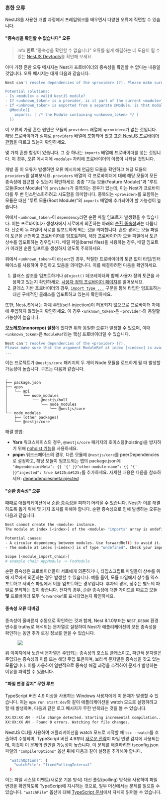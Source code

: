 ### 흔한 오류

NestJS를 사용한 개발 과정에서 프레임워크를 배우면서 다양한 오류에 직면할 수 있습니다.

#### "종속성을 확인할 수 없습니다" 오류

> info **힌트** "종속성을 확인할 수 없습니다" 오류를 쉽게 해결하는 데 도움이 될 수 있는 [NestJS Devtools](/devtools/overview#investigating-the-cannot-resolve-dependency-error)를 확인해 보세요.

아마 가장 흔한 오류 메시지는 Nest가 프로바이더의 종속성을 확인할 수 없다는 내용일 것입니다. 오류 메시지는 대개 다음과 같습니다.

```bash
Nest can't resolve dependencies of the <provider> (?). Please make sure that the argument <unknown_token> at index [<index>] is available in the <module> context.

Potential solutions:
- Is <module> a valid NestJS module?
- If <unknown_token> is a provider, is it part of the current <module>?
- If <unknown_token> is exported from a separate @Module, is that module imported within <module>?
  @Module({
    imports: [ /* the Module containing <unknown_token> */ ]
  })
```

이 오류의 가장 흔한 원인은 모듈의 `providers` 배열에 `<provider>`가 없는 것입니다. 해당 프로바이더가 실제로 `providers` 배열에 포함되어 있고 [표준 NestJS 프로바이더 관행](/fundamentals/custom-providers#di-fundamentals)을 따르고 있는지 확인하세요.

몇 가지 흔한 함정이 있습니다. 그 중 하나는 `imports` 배열에 프로바이더를 넣는 것입니다. 이 경우, 오류 메시지에 `<module>` 자리에 프로바이더의 이름이 나타날 것입니다.

개발 중 이 오류가 발생하면 오류 메시지에 언급된 모듈을 확인하고 해당 모듈의 `providers`를 살펴보세요. `providers` 배열의 각 프로바이더에 대해 해당 모듈이 모든 종속성에 접근할 수 있는지 확인하세요. 종종 "기능 모듈(Feature Module)"과 "루트 모듈(Root Module)"에 `providers`가 중복되는 경우가 있는데, 이는 Nest가 프로바이더를 두 번 인스턴스화하려고 시도함을 의미합니다. 중복되는 `<provider>`를 포함하는 모듈은 대신 "루트 모듈(Root Module)"의 `imports` 배열에 추가되어야 할 가능성이 높습니다.

위에서 `<unknown_token>`이 `dependency`라면 순환 파일 임포트가 발생했을 수 있습니다. 이는 프로바이더가 생성자에서 서로에게 의존하는 아래의 [순환 종속성](/faq/common-errors#circular-dependency-error)과는 다릅니다. 단순히 두 파일이 서로를 임포트하게 되는 것을 의미합니다. 흔한 경우는 모듈 파일이 토큰을 선언하고 프로바이더를 임포트하며, 해당 프로바이더가 모듈 파일에서 토큰 상수를 임포트하는 경우입니다. 배럴 파일(barrel files)을 사용하는 경우, 배럴 임포트가 이러한 순환 임포트를 생성하지 않도록 주의하세요.

위에서 `<unknown_token>`이 `Object`인 경우, 적절한 프로바이더의 토큰 없이 타입/인터페이스를 사용하여 주입하고 있음을 의미합니다. 이를 해결하려면 다음을 확인하세요.

1.  클래스 참조를 임포트하거나 `@Inject()` 데코레이터와 함께 사용자 정의 토큰을 사용하고 있는지 확인하세요. [사용자 정의 프로바이더 페이지](/fundamentals/custom-providers)를 읽어보세요.
2.  클래스 기반 프로바이더의 경우, [`import type ...`](https://www.typescriptlang.org/docs/handbook/release-notes/typescript-3-8.html#type-only-imports-and-export) 구문을 통해 타입만 임포트하는 대신 구체적인 클래스를 임포트하고 있는지 확인하세요.

또한, NestJS에서는 자체 주입(self-injection)이 허용되지 않으므로 프로바이더 자체에 주입하지 않았는지 확인하세요. 이 경우 `<unknown_token>`은 `<provider>`와 동일할 가능성이 높습니다.

<app-banner-devtools></app-banner-devtools>

**모노레포(monorepo) 설정**에 있다면 위와 동일한 오류가 발생할 수 있으며, 이때 `<unknown_token>`은 `ModuleRef`라는 핵심 프로바이더일 수 있습니다.

```bash
Nest can't resolve dependencies of the <provider> (?).
Please make sure that the argument ModuleRef at index [<index>] is available in the <module> context.
...
```

이는 프로젝트가 `@nestjs/core` 패키지의 두 개의 Node 모듈을 로드하게 될 때 발생할 가능성이 높습니다. 구조는 다음과 같습니다.

```text
.
├── package.json
├── apps
│   └── api
│       └── node_modules
│           └── @nestjs/bull
│               └── node_modules
│                   └── @nestjs/core
└── node_modules
    ├── (other packages)
    └── @nestjs/core
```

해결 방법:

-   **Yarn** 워크스페이스의 경우, `@nestjs/core` 패키지의 호이스팅(hoisting)을 방지하기 위해 [nohoist 기능](https://classic.yarnpkg.com/blog/2018/02/15/nohoist)을 사용하세요.
-   **pnpm** 워크스페이스의 경우, 다른 모듈에 `@nestjs/core`를 peerDependencies로 설정하고, 해당 모듈이 임포트되는 앱의 package.json에 `"dependenciesMeta": {{ '{' }}"other-module-name": {{ '{' }}"injected": true &#125;&#125;`를 추가하세요. 자세한 내용은 다음을 참조하세요: [dependenciesmetainjected](https://pnpm.io/package_json#dependenciesmetainjected)

#### "순환 종속성" 오류

때때로 애플리케이션에서 [순환 종속성](https://docs.nestjs.com/fundamentals/circular-dependency)을 피하기 어려울 수 있습니다. Nest가 이를 해결하도록 돕기 위해 몇 가지 조치를 취해야 합니다. 순환 종속성으로 인해 발생하는 오류는 다음과 같습니다.

```bash
Nest cannot create the <module> instance.
The module at index [<index>] of the <module> "imports" array is undefined.

Potential causes:
- A circular dependency between modules. Use forwardRef() to avoid it. Read more: https://docs.nestjs.com/fundamentals/circular-dependency
- The module at index [<index>] is of type "undefined". Check your import statements and the type of the module.

Scope [<module_import_chain>]
# example chain AppModule -> FooModule
```

순환 종속성은 프로바이더들이 서로에게 의존하거나, 타입스크립트 파일들이 상수를 위해 서로에게 의존하는 경우 발생할 수 있습니다. 예를 들어, 모듈 파일에서 상수를 익스포트하고 서비스 파일에서 이를 임포트하는 경우입니다. 후자의 경우, 상수는 별도의 파일로 분리하는 것이 좋습니다. 전자의 경우, 순환 종속성에 대한 가이드를 따르고 모듈 **및** 프로바이더 모두 `forwardRef`로 표시되었는지 확인하세요.

#### 종속성 오류 디버깅

종속성이 올바른지 수동으로 확인하는 것과 함께, Nest 8.1.0부터는 `NEST_DEBUG` 환경 변수를 truthy로 해석되는 문자열로 설정하여 Nest가 애플리케이션의 모든 종속성을 확인하는 동안 추가 로깅 정보를 얻을 수 있습니다.

<figure><img src="/assets/injector_logs.png" /></figure>

위 이미지에서 노란색 문자열은 주입되는 종속성의 호스트 클래스이고, 파란색 문자열은 주입되는 종속성의 이름 또는 해당 주입 토큰이며, 보라색 문자열은 종속성을 찾고 있는 모듈입니다. 이를 사용하여 일반적으로 종속성 해결 과정을 추적하여 문제가 발생하는 이유를 파악할 수 있습니다.

#### "파일 변경 감지" 무한 루프

TypeScript 버전 4.9 이상을 사용하는 Windows 사용자에게 이 문제가 발생할 수 있습니다.
이는 `npm run start:dev`와 같이 애플리케이션을 watch 모드로 실행하려고 할 때 발생하며, 다음과 같은 로그 메시지가 무한 반복되는 것을 볼 수 있습니다.

```bash
XX:XX:XX AM - File change detected. Starting incremental compilation...
XX:XX:XX AM - Found 0 errors. Watching for file changes.
```

NestJS CLI를 사용하여 애플리케이션을 watch 모드로 시작할 때 `tsc --watch`를 호출하여 수행되며, TypeScript 버전 4.9부터 [새로운 전략](https://devblogs.microsoft.com/typescript/announcing-typescript-4-9/#file-watching-now-uses-file-system-events)이 파일 변경 감지에 사용되는데, 이것이 이 문제의 원인일 가능성이 높습니다.
이 문제를 해결하려면 tsconfig.json 파일의 `"compilerOptions"` 옵션 뒤에 다음과 같이 설정을 추가해야 합니다.

```bash
  "watchOptions": {
    "watchFile": "fixedPollingInterval"
  }
```

이는 파일 시스템 이벤트(새로운 기본 방식) 대신 폴링(polling) 방식을 사용하여 파일 변경을 확인하도록 TypeScript에 지시하는 것으로, 일부 머신에서는 문제를 일으킬 수 있습니다.
`"watchFile"` 옵션에 대해 [TypeScript 문서](https://www.typescriptlang.org/tsconfig#watch-watchDirectory)에서 자세히 읽어볼 수 있습니다.
